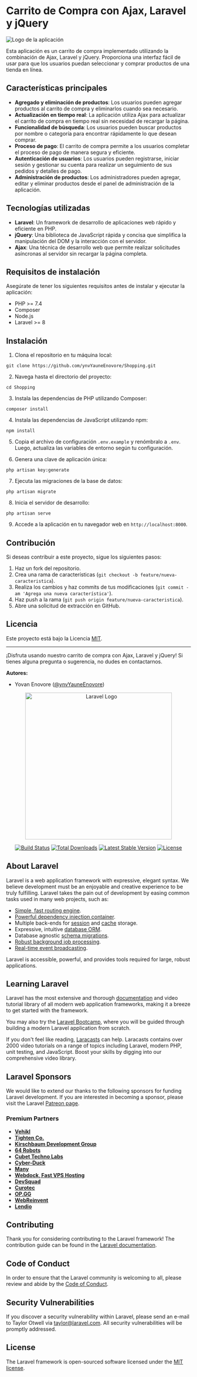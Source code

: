 # Carrito de Compra con Ajax, Laravel y jQuery

![Logo de la aplicación](logo.png)

Esta aplicación es un carrito de compra implementado utilizando la combinación de Ajax, Laravel y jQuery. Proporciona una interfaz fácil de usar para que los usuarios puedan seleccionar y comprar productos de una tienda en línea.

## Características principales

- **Agregado y eliminación de productos**: Los usuarios pueden agregar productos al carrito de compra y eliminarlos cuando sea necesario.
- **Actualización en tiempo real**: La aplicación utiliza Ajax para actualizar el carrito de compra en tiempo real sin necesidad de recargar la página.
- **Funcionalidad de búsqueda**: Los usuarios pueden buscar productos por nombre o categoría para encontrar rápidamente lo que desean comprar.
- **Proceso de pago**: El carrito de compra permite a los usuarios completar el proceso de pago de manera segura y eficiente.
- **Autenticación de usuarios**: Los usuarios pueden registrarse, iniciar sesión y gestionar su cuenta para realizar un seguimiento de sus pedidos y detalles de pago.
- **Administración de productos**: Los administradores pueden agregar, editar y eliminar productos desde el panel de administración de la aplicación.

## Tecnologías utilizadas

- **Laravel**: Un framework de desarrollo de aplicaciones web rápido y eficiente en PHP.
- **jQuery**: Una biblioteca de JavaScript rápida y concisa que simplifica la manipulación del DOM y la interacción con el servidor.
- **Ajax**: Una técnica de desarrollo web que permite realizar solicitudes asíncronas al servidor sin recargar la página completa.

## Requisitos de instalación

Asegúrate de tener los siguientes requisitos antes de instalar y ejecutar la aplicación:

- PHP >= 7.4
- Composer
- Node.js
- Laravel >= 8

## Instalación

1. Clona el repositorio en tu máquina local:

`git clone https://github.com/ynvYauneEnovore/Shopping.git`

2. Navega hasta el directorio del proyecto:

`cd Shopping`


3. Instala las dependencias de PHP utilizando Composer:

`composer install`


4. Instala las dependencias de JavaScript utilizando npm:

`npm install`


5. Copia el archivo de configuración `.env.example` y renómbralo a `.env`. Luego, actualiza las variables de entorno según tu configuración.

6. Genera una clave de aplicación única:

`php artisan key:generate`


7. Ejecuta las migraciones de la base de datos:

`php artisan migrate`


8. Inicia el servidor de desarrollo:

`php artisan serve`


9. Accede a la aplicación en tu navegador web en `http://localhost:8000`.

## Contribución

Si deseas contribuir a este proyecto, sigue los siguientes pasos:

1. Haz un fork del repositorio.
2. Crea una rama de características (`git checkout -b feature/nueva-caracteristica`).
3. Realiza los cambios y haz commits de tus modificaciones (`git commit -am 'Agrega una nueva característica'`).
4. Haz push a la rama (`git push origin feature/nueva-caracteristica`).
5. Abre una solicitud de extracción en GitHub.

## Licencia

Este proyecto está bajo la Licencia [MIT](LICENSE).

---

¡Disfruta usando nuestro carrito de compra con Ajax, Laravel y jQuery! Si tienes alguna pregunta o sugerencia, no dudes en contactarnos.

**Autores:**
- Yovan Enovore ([@ynvYauneEnovore](https://github.com/ynvYauneEnovore))




<p align="center"><a href="https://laravel.com" target="_blank"><img src="https://raw.githubusercontent.com/laravel/art/master/logo-lockup/5%20SVG/2%20CMYK/1%20Full%20Color/laravel-logolockup-cmyk-red.svg" width="400" alt="Laravel Logo"></a></p>

<p align="center">
<a href="https://github.com/laravel/framework/actions"><img src="https://github.com/laravel/framework/workflows/tests/badge.svg" alt="Build Status"></a>
<a href="https://packagist.org/packages/laravel/framework"><img src="https://img.shields.io/packagist/dt/laravel/framework" alt="Total Downloads"></a>
<a href="https://packagist.org/packages/laravel/framework"><img src="https://img.shields.io/packagist/v/laravel/framework" alt="Latest Stable Version"></a>
<a href="https://packagist.org/packages/laravel/framework"><img src="https://img.shields.io/packagist/l/laravel/framework" alt="License"></a>
</p>

## About Laravel

Laravel is a web application framework with expressive, elegant syntax. We believe development must be an enjoyable and creative experience to be truly fulfilling. Laravel takes the pain out of development by easing common tasks used in many web projects, such as:

- [Simple, fast routing engine](https://laravel.com/docs/routing).
- [Powerful dependency injection container](https://laravel.com/docs/container).
- Multiple back-ends for [session](https://laravel.com/docs/session) and [cache](https://laravel.com/docs/cache) storage.
- Expressive, intuitive [database ORM](https://laravel.com/docs/eloquent).
- Database agnostic [schema migrations](https://laravel.com/docs/migrations).
- [Robust background job processing](https://laravel.com/docs/queues).
- [Real-time event broadcasting](https://laravel.com/docs/broadcasting).

Laravel is accessible, powerful, and provides tools required for large, robust applications.

## Learning Laravel

Laravel has the most extensive and thorough [documentation](https://laravel.com/docs) and video tutorial library of all modern web application frameworks, making it a breeze to get started with the framework.

You may also try the [Laravel Bootcamp](https://bootcamp.laravel.com), where you will be guided through building a modern Laravel application from scratch.

If you don't feel like reading, [Laracasts](https://laracasts.com) can help. Laracasts contains over 2000 video tutorials on a range of topics including Laravel, modern PHP, unit testing, and JavaScript. Boost your skills by digging into our comprehensive video library.

## Laravel Sponsors

We would like to extend our thanks to the following sponsors for funding Laravel development. If you are interested in becoming a sponsor, please visit the Laravel [Patreon page](https://patreon.com/taylorotwell).

### Premium Partners

- **[Vehikl](https://vehikl.com/)**
- **[Tighten Co.](https://tighten.co)**
- **[Kirschbaum Development Group](https://kirschbaumdevelopment.com)**
- **[64 Robots](https://64robots.com)**
- **[Cubet Techno Labs](https://cubettech.com)**
- **[Cyber-Duck](https://cyber-duck.co.uk)**
- **[Many](https://www.many.co.uk)**
- **[Webdock, Fast VPS Hosting](https://www.webdock.io/en)**
- **[DevSquad](https://devsquad.com)**
- **[Curotec](https://www.curotec.com/services/technologies/laravel/)**
- **[OP.GG](https://op.gg)**
- **[WebReinvent](https://webreinvent.com/?utm_source=laravel&utm_medium=github&utm_campaign=patreon-sponsors)**
- **[Lendio](https://lendio.com)**

## Contributing

Thank you for considering contributing to the Laravel framework! The contribution guide can be found in the [Laravel documentation](https://laravel.com/docs/contributions).

## Code of Conduct

In order to ensure that the Laravel community is welcoming to all, please review and abide by the [Code of Conduct](https://laravel.com/docs/contributions#code-of-conduct).

## Security Vulnerabilities

If you discover a security vulnerability within Laravel, please send an e-mail to Taylor Otwell via [taylor@laravel.com](mailto:taylor@laravel.com). All security vulnerabilities will be promptly addressed.

## License

The Laravel framework is open-sourced software licensed under the [MIT license](https://opensource.org/licenses/MIT).
